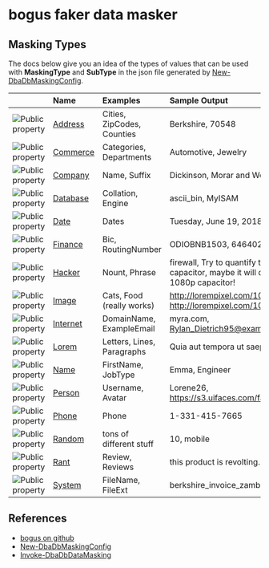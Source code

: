# bogus faker data masker

## Masking Types

The docs below give you an idea of the types of values that can be used with <strong>MaskingType</strong> and <strong>SubType</strong> in the json file generated by [New-DbaDbMaskingConfig](https://docs.dbatools.io/#New-DbaDbMaskingConfig).

| &nbsp; |Name | Examples | Sample Output |
|:---------|:----------|:-------------|:------|
|![Public property](media/pubproperty.gif "Public property") | <a href="html/P_Bogus_Faker_Address.htm">Address</a> | Cities, ZipCodes, Counties | Berkshire, 70548 |
|![Public property](media/pubproperty.gif "Public property") | <a href="html/P_Bogus_Faker_Commerce.htm">Commerce</a> | Categories, Departments | Automotive, Jewelry|
|![Public property](media/pubproperty.gif "Public property") | <a href="html/P_Bogus_Faker_Company.htm">Company</a> | Name, Suffix | Dickinson, Morar and Wolff, Inc.|
|![Public property](media/pubproperty.gif "Public property") | <a href="html/P_Bogus_Faker_Database.htm">Database</a> | Collation, Engine | ascii_bin, MyISAM|
|![Public property](media/pubproperty.gif "Public property") | <a href="html/P_Bogus_Faker_Date.htm">Date</a> | Dates | Tuesday, June 19, 2018 8:06:16 AM|
|![Public property](media/pubproperty.gif "Public property") | <a href="html/P_Bogus_Faker_Finance.htm">Finance</a> | Bic, RoutingNumber | ODIOBNB1503, 646402606|
|![Public property](media/pubproperty.gif "Public property") | <a href="html/P_Bogus_Faker_Hacker.htm">Hacker</a> | Nount, Phrase | firewall, Try to quantify the SMTP capacitor, maybe it will quantify the 1080p capacitor!|
|![Public property](media/pubproperty.gif "Public property") | <a href="html/P_Bogus_Faker_Image.htm">Image</a> | Cats, Food (really works) | http://lorempixel.com/100/100/cats/1, http://lorempixel.com/100/100/food/8|
|![Public property](media/pubproperty.gif "Public property") | <a href="html/P_Bogus_Faker_Internet.htm">Internet</a> | DomainName, ExampleEmail | myra.com, Rylan_Dietrich95@example.org|
|![Public property](media/pubproperty.gif "Public property") | <a href="html/P_Bogus_Faker_Lorem.htm">Lorem</a> | Letters, Lines, Paragraphs | Quia aut tempora ut saepe.|
|![Public property](media/pubproperty.gif "Public property") | <a href="html/P_Bogus_Faker_Name.htm">Name</a> | FirstName, JobType | Emma, Engineer|
|![Public property](media/pubproperty.gif "Public property") | <a href="html/P_Bogus_Faker_Person.htm">Person</a> | Username, Avatar | Lorene26, https://s3.uifaces.com/faces/lor/128.jpg|
|![Public property](media/pubproperty.gif "Public property") | <a href="html/P_Bogus_Faker_Phone.htm">Phone</a> | Phone | 1-331-415-7665|
|![Public property](media/pubproperty.gif "Public property") | <a href="html/P_Bogus_Faker_Random.htm">Random</a> | tons of different stuff | 10, mobile|
|![Public property](media/pubproperty.gif "Public property") | <a href="html/P_Bogus_Faker_Rant.htm">Rant</a> | Review, Reviews | this product is revolting.|
|![Public property](media/pubproperty.gif "Public property") | <a href="html/P_Bogus_Faker_System.htm">System</a> | FileName, FileExt | berkshire_invoice_zambia.tiff|

## References

* [bogus on github](https://github.com/bchavez/Bogus)
* [New-DbaDbMaskingConfig](https://docs.dbatools.io/#New-DbaDbMaskingConfig)
* [Invoke-DbaDbDataMasking](https://docs.dbatools.io/#Invoke-DbaDbDataMasking)